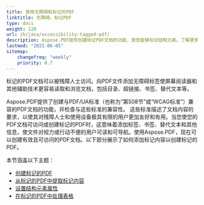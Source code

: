 ```yaml
---
title: 使用无障碍和标记的PDF
linktitle: 无障碍。标记PDF
type: docs
weight: 120
url: zh/java/accessibility-tagged-pdf/
description: Aspose.PDF提供创建标记PDF文档的功能，使您能够标记结构元素。了解更多关于如何获得无障碍PDF。
lastmod: "2021-06-05"
sitemap:
    changefreq: "weekly"
    priority: 0.7
---
```


标记的PDF文档可以被残障人士访问。向PDF文件添加无障碍标签使屏幕阅读器和其他辅助技术更容易读取和浏览文档，包括目录、超链接、书签、替代文本等。

Aspose.PDF提供了创建与PDF/UA标准（也称为“第508节”或“WCAG标准”）兼容的PDF文档的功能，并检查与这些标准的兼容性。
 这些标准描述了文档内容的要求，以使其对残障人士和使用设备极其有限的用户更加友好和有用。当您使您的PDF文档可访问或创建标记的PDF时，这意味着添加标签、书签、替代文本和其他信息，使文件对视力或行动不便的用户可读和可导航。使用Aspose.PDF，现在可以创建有效且可访问的PDF文档。以下部分展示了如何添加标记内容以创建标记的PDF。

本节涵盖以下主题：

- [创建标记的PDF](/pdf/java/create-tagged-pdf-documents/)
- [从标记的PDF中提取标记内容](/pdf/java/extract-tagged-content-from-tagged-pdfs/)
- [设置结构元素属性](/pdf/java/set-tagged-pdfs-element-properties/)
- [在标记的PDF中处理表格](/pdf/java/working-with-table-in-tagged-pdfs/)